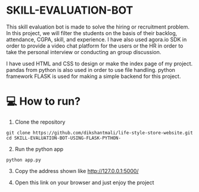 # SKILL-EVALUATION-BOT
This skill evaluation bot is made to solve the hiring or recruitment problem. In this project, we will filter the students on the basis of their backlog, attendance, CGPA, skill, and experience. I have also used agora.io SDK in order to provide a video chat platform for the users or the HR in order to take the personal interview or conducting an group discussion.

I have used HTML and CSS to design or make the index page of my project. pandas from python is also used in order to use file handling. python framework FLASK is used for making a simple backend for this project.

# :computer: How to run?
1. Clone the repository
```
git clone https://github.com/dikshantmali/life-style-store-website.git
cd SKILL-EVALUATION-BOT-USING-FLASK-PYTHON-
```
2. Run the python app
```
python app.py
```
3. Copy the address shown like http://127.0.0.1:5000/

4. Open this link on your browser and just enjoy the project 
